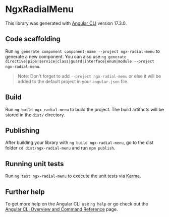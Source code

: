 # NgxRadialMenu

This library was generated with [Angular CLI](https://github.com/angular/angular-cli) version 17.3.0.

## Code scaffolding

Run `ng generate component component-name --project ngx-radial-menu` to generate a new component. You can also use `ng generate directive|pipe|service|class|guard|interface|enum|module --project ngx-radial-menu`.
> Note: Don't forget to add `--project ngx-radial-menu` or else it will be added to the default project in your `angular.json` file. 

## Build

Run `ng build ngx-radial-menu` to build the project. The build artifacts will be stored in the `dist/` directory.

## Publishing

After building your library with `ng build ngx-radial-menu`, go to the dist folder `cd dist/ngx-radial-menu` and run `npm publish`.

## Running unit tests

Run `ng test ngx-radial-menu` to execute the unit tests via [Karma](https://karma-runner.github.io).

## Further help

To get more help on the Angular CLI use `ng help` or go check out the [Angular CLI Overview and Command Reference](https://angular.io/cli) page.
